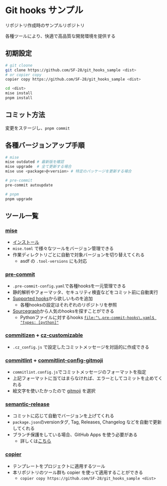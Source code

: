 # Git hooks サンプル

リポジトリ作成時のサンプルリポジトリ

各種ツールにより、快適で高品質な開発環境を提供する

## 初期設定

```sh
# git cloone
git clone https://github.com/SF-28/git_hooks_sample <dist>
# or copier copy
copier copy https://github.com/SF-28/git_hooks_sample <dist>

cd <dist>
mise install
pnpm install
```

## コミット方法

変更をステージし、`pnpm commit`

## 各種バージョンアップ手順

```sh
# mise
mise outdated # 最新版を確認
mise upgrade  # 全て更新する場合
mise use <package>@<version> # 特定のパッケージを更新する場合

# pre-commit
pre-commit autoupdate

# pnpm
pnpm upgrade
```

## ツール一覧

### [mise](https://mise.jdx.dev/)

- [インストール](https://mise.jdx.dev/getting-started.html#installing-mise-cli)
- `mise.toml` で様々なツールをバージョン管理できる
- 作業ディレクトリごとに自動で対象バージョンを切り替えてくれる
  - asdf の `.tool-versions` にも対応

### [pre-commit](https://pre-commit.com/)

- `.pre-commit-config.yaml`で各種hooksを一元管理できる
- 静的解析やフォーマッタ、セキュリティ検査などをコミット前に自動実行
- [Supported hooks](https://pre-commit.com/hooks.html)から欲しいものを追加
  - 各種hooksの設定はそれぞれのリポジトリを参照
- [Sourcegraph](https://sourcegraph.com/search)から人気のhooksを探すことができる
  - Pythonファイルに対するhooks [`file:^\.pre-commit-hooks\.yaml$ "types: [python]"`](https://sourcegraph.com/search?q=file:^\.pre-commit-hooks\.yaml$%20%22types:%20[go]%22)

### [commitizen](https://github.com/commitizen/cz-cli) + [cz-customizable](https://github.com/leoforfree/cz-customizable#steps)

- `.cz_config.js` で設定したコミットメッセージを対話的に作成できる

### [commitlint](https://commitlint.js.org/#/) + [commitlint-config-gitmoji](https://github.com/arvinxx/gitmoji-commit-workflow/tree/master/packages/commitlint-config)

- `commitlint.config.js`でコミットメッセージのフォーマットを指定
- 上記フォーマットに当てはまらなければ、エラーとしてコミットを止めてくれる
- 絵文字を使いたかったので [gitmoji](https://gitmoji.dev/) を選択

### [semantic-release](https://semantic-release.gitbook.io/semantic-release/)

- コミットに応じて自動でバージョンを上げてくれる
- `package.json`のversionタグ, Tag, Releases, Changelog などを自動で更新してくれる
- ブランチ保護をしている場合、GitHub Apps を使う必要がある
  - 詳しくは[こちら](./docs/GitHubApps.md)

### [copier](https://copier.readthedocs.io/en/stable/)

- テンプレートをプロジェクトに適用するツール
- 本リポジトリのツール群も copier を使って適用することができる
  - `copier copy https://github.com/SF-28/git_hooks_sample <dist>`
